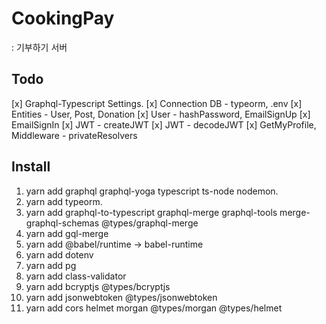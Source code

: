 # CookingPay 
: 기부하기 서버

## Todo
[x] Graphql-Typescript Settings.
[x] Connection DB - typeorm, .env
[x] Entities - User, Post, Donation
[x] User - hashPassword, EmailSignUp
[x] EmailSignIn
[x] JWT - createJWT
[x] JWT - decodeJWT
[x] GetMyProfile, Middleware - privateResolvers

## Install
1. yarn add graphql graphql-yoga typescript ts-node nodemon.
2. yarn add typeorm.
3. yarn add graphql-to-typescript graphql-merge graphql-tools merge-graphql-schemas @types/graphql-merge
4. yarn add gql-merge
5. yarn add @babel/runtime -> babel-runtime
6. yarn add dotenv
7. yarn add pg
8. yarn add class-validator
9. yarn add bcryptjs @types/bcryptjs
10. yarn add jsonwebtoken @types/jsonwebtoken
11. yarn add cors helmet morgan @types/morgan @types/helmet